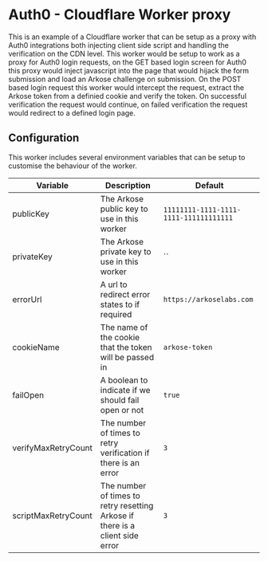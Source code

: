 # Auth0 - Cloudflare Worker proxy

This is an example of a Cloudflare worker that can be setup as a proxy with Auth0 integrations both injecting client side script and handling the verification on the CDN level. This worker would be setup to work as a proxy for Auth0 login requests, on the GET based login screen for Auth0 this proxy would inject javascript into the page that would hijack the form submission and load an Arkose challenge on submission. On the POST based login request this worker would intercept the request, extract the Arkose token from a definied cookie and verify the token. On successful verification the request would continue, on failed verification the request would redirect to a defined login page.

## Configuration
This worker includes several environment variables that can be setup to customise the behaviour of the worker.

| Variable            | Description                                                                          | Default                                |
| ------------------- | ------------------------------------------------------------------------------------ | -------------------------------------- |
| publicKey           | The Arkose public key to use in this worker                                          | `11111111-1111-1111-1111-111111111111` |
| privateKey          | The Arkose private key to use in this worker                                         | ``                                     |
| errorUrl            | A url to redirect error states to if required                                        | `https://arkoselabs.com`               |
| cookieName          | The name of the cookie that the token will be passed in                              | `arkose-token`                         |
| failOpen            | A boolean to indicate if we should fail open or not                                  | `true`                                 |
| verifyMaxRetryCount | The number of times to retry verification if there is an error                       | `3`                                    |
| scriptMaxRetryCount | The number of times to retry resetting Arkose if there is a client side error        | `3`                                    |
